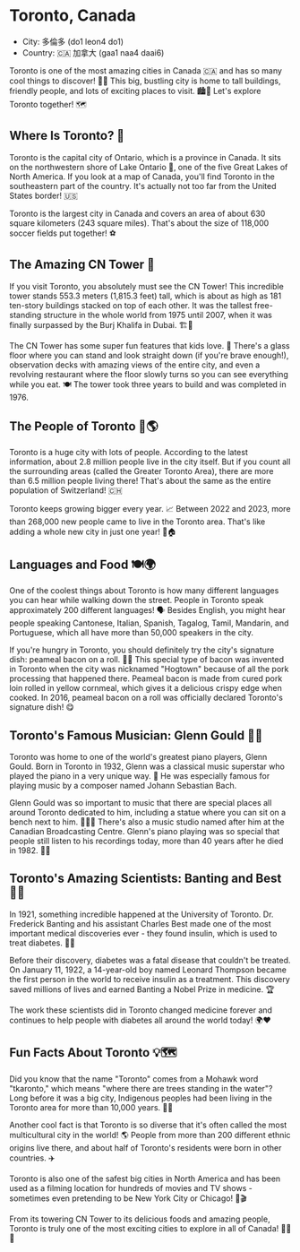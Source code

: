 # Toronto, Canada

- City: 多倫多 (do1 leon4 do1)
- Country: 🇨🇦 加拿大 (gaa1 naa4 daai6)

Toronto is one of the most amazing cities in Canada 🇨🇦 and has so many cool things to discover! 🕵️‍♂️ This big, bustling city is home to tall buildings, friendly people, and lots of exciting places to visit. 🏙️👫 Let's explore Toronto together! 🗺️

## Where Is Toronto? 📍

Toronto is the capital city of Ontario, which is a province in Canada. It sits on the northwestern shore of Lake Ontario 🌊, one of the five Great Lakes of North America. If you look at a map of Canada, you'll find Toronto in the southeastern part of the country. It's actually not too far from the United States border! 🇺🇸

Toronto is the largest city in Canada and covers an area of about 630 square kilometers (243 square miles). That's about the size of 118,000 soccer fields put together! ⚽️

## The Amazing CN Tower 🗼

If you visit Toronto, you absolutely must see the CN Tower! This incredible tower stands 553.3 meters (1,815.3 feet) tall, which is about as high as 181 ten-story buildings stacked on top of each other. It was the tallest free-standing structure in the whole world from 1975 until 2007, when it was finally surpassed by the Burj Khalifa in Dubai. 🏗️🌆

The CN Tower has some super fun features that kids love. 🎢 There's a glass floor where you can stand and look straight down (if you're brave enough!), observation decks with amazing views of the entire city, and even a revolving restaurant where the floor slowly turns so you can see everything while you eat. 🍽️ The tower took three years to build and was completed in 1976.

## The People of Toronto 👫🌎

Toronto is a huge city with lots of people. According to the latest information, about 2.8 million people live in the city itself. But if you count all the surrounding areas (called the Greater Toronto Area), there are more than 6.5 million people living there! That's about the same as the entire population of Switzerland! 🇨🇭

Toronto keeps growing bigger every year. 📈 Between 2022 and 2023, more than 268,000 new people came to live in the Toronto area. That's like adding a whole new city in just one year! 🏢🏠

## Languages and Food 🍽️🌍

One of the coolest things about Toronto is how many different languages you can hear while walking down the street. People in Toronto speak approximately 200 different languages! 🗣️ Besides English, you might hear people speaking Cantonese, Italian, Spanish, Tagalog, Tamil, Mandarin, and Portuguese, which all have more than 50,000 speakers in the city.

If you're hungry in Toronto, you should definitely try the city's signature dish: peameal bacon on a roll. 🥓🥪 This special type of bacon was invented in Toronto when the city was nicknamed "Hogtown" because of all the pork processing that happened there. Peameal bacon is made from cured pork loin rolled in yellow cornmeal, which gives it a delicious crispy edge when cooked. In 2016, peameal bacon on a roll was officially declared Toronto's signature dish! 😋

## Toronto's Famous Musician: Glenn Gould 🎹🎶

Toronto was home to one of the world's greatest piano players, Glenn Gould. Born in Toronto in 1932, Glenn was a classical music superstar who played the piano in a very unique way. 🎼 He was especially famous for playing music by a composer named Johann Sebastian Bach.

Glenn Gould was so important to music that there are special places all around Toronto dedicated to him, including a statue where you can sit on a bench next to him. 🚶‍♂️🎹 There's also a music studio named after him at the Canadian Broadcasting Centre. Glenn's piano playing was so special that people still listen to his recordings today, more than 40 years after he died in 1982. 📀🎵

## Toronto's Amazing Scientists: Banting and Best 🥼🔬

In 1921, something incredible happened at the University of Toronto. Dr. Frederick Banting and his assistant Charles Best made one of the most important medical discoveries ever - they found insulin, which is used to treat diabetes. 💉🧬

Before their discovery, diabetes was a fatal disease that couldn't be treated. On January 11, 1922, a 14-year-old boy named Leonard Thompson became the first person in the world to receive insulin as a treatment. This discovery saved millions of lives and earned Banting a Nobel Prize in medicine. 🏆

The work these scientists did in Toronto changed medicine forever and continues to help people with diabetes all around the world today! 🌍❤️

## Fun Facts About Toronto 💡🗺️

Did you know that the name "Toronto" comes from a Mohawk word "tkaronto," which means "where there are trees standing in the water"? Long before it was a big city, Indigenous peoples had been living in the Toronto area for more than 10,000 years. 🌲🌊

Another cool fact is that Toronto is so diverse that it's often called the most multicultural city in the world! 🌎 People from more than 200 different ethnic origins live there, and about half of Toronto's residents were born in other countries. ✈️

Toronto is also one of the safest big cities in North America and has been used as a filming location for hundreds of movies and TV shows - sometimes even pretending to be New York City or Chicago! 🎥🎬

From its towering CN Tower to its delicious foods and amazing people, Toronto is truly one of the most exciting cities to explore in all of Canada! 🗼🍁🌟